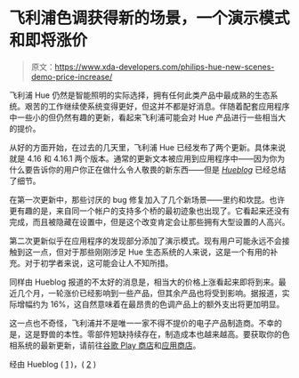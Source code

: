 # 飞利浦色调获得新的场景，一个演示模式和即将涨价

> 原文：<https://www.xda-developers.com/philips-hue-new-scenes-demo-price-increase/>

飞利浦 Hue 仍然是智能照明的实际选择，拥有任何此类产品中最成熟的生态系统。艰苦的工作继续使系统变得更好，但这并不都是好消息。伴随着配套应用程序中一些小的但仍然有趣的更新，看起来飞利浦可能会对 Hue 产品进行一些相当大的提价。

从好的方面开始，在过去的几天里，飞利浦 Hue 已经发布了两个更新。具体来说就是 4.16 和 4.16.1 两个版本。通常的更新文本被应用到应用程序中——因为你为什么要告诉你的用户你正在做什么令人敬畏的新东西——但是 *[Hueblog](https://hueblog.com/2022/04/13/philips-hue-4-16-bug-fixes-and-some-new-scenes/)* 已经总结了细节。

在第一次更新中，那些讨厌的 bug 修复加入了几个新场景——里约和坎昆。也许更有趣的是，来自同一个帐户的支持多个桥的最初迹象也出现了。它看起来还没有完成，而且被隐藏在设置中，但是这个改变肯定会让那些拥有大型设置的人高兴。

第二次更新似乎在应用程序的发现部分添加了演示模式。现有用户可能永远不会接触到这一点，但对于那些刚刚涉足 Hue 生态系统的人来说，这是一个有用的补充。对于初学者来说，这可能会让人不知所措。

同样由 Hueblog 报道的不太好的消息是，相当大的价格上涨看起来即将到来。最近几个月，一轮涨价已经影响到一些产品，但其余产品也将受到影响。据报道，实际增幅约为 16%，这自然意味着在最昂贵的色调产品上的额外支出将更加明显。

这一点也不奇怪，飞利浦并不是唯一一家不得不提价的电子产品制造商。不幸的是，这是野兽的本性。零部件短缺持续存在，制造成本也越来越高。要获取你的色相系统的最新更新，请前往[谷歌 Play 商店](https://play.google.com/store/apps/details?id=com.philips.lighting.hue2&hl=en_GB&gl=US)和[应用商店](https://apps.apple.com/us/app/philips-hue/id1055281310)。

经由 Hueblog ( [1](https://hueblog.com/2022/04/13/philips-hue-now-allows-multiple-bridges-per-account/) )，( [2](https://hueblog.com/2022/04/21/philips-hue-will-massively-increase-prices/) )